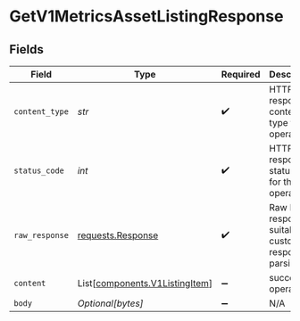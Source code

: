 # GetV1MetricsAssetListingResponse


## Fields

| Field                                                                                 | Type                                                                                  | Required                                                                              | Description                                                                           |
| ------------------------------------------------------------------------------------- | ------------------------------------------------------------------------------------- | ------------------------------------------------------------------------------------- | ------------------------------------------------------------------------------------- |
| `content_type`                                                                        | *str*                                                                                 | :heavy_check_mark:                                                                    | HTTP response content type for this operation                                         |
| `status_code`                                                                         | *int*                                                                                 | :heavy_check_mark:                                                                    | HTTP response status code for this operation                                          |
| `raw_response`                                                                        | [requests.Response](https://requests.readthedocs.io/en/latest/api/#requests.Response) | :heavy_check_mark:                                                                    | Raw HTTP response; suitable for custom response parsing                               |
| `content`                                       | List[[components.V1ListingItem](../../models/components/v1listingitem.md)]            | :heavy_minus_sign:                                                                    | successful operation                                                                  |
| `body`                                                                                | *Optional[bytes]*                                                                     | :heavy_minus_sign:                                                                    | N/A                                                                                   |
